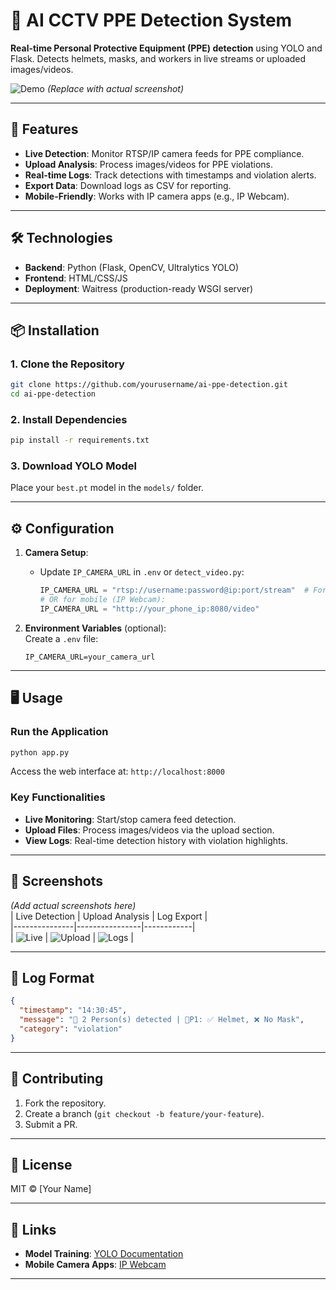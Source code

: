 # 👷 AI CCTV PPE Detection System  
**Real-time Personal Protective Equipment (PPE) detection** using YOLO and Flask. Detects helmets, masks, and workers in live streams or uploaded images/videos.  

![Demo](https://via.placeholder.com/800x400.png?text=Demo+Preview) *(Replace with actual screenshot)*  

---

## 🚀 Features  
- **Live Detection**: Monitor RTSP/IP camera feeds for PPE compliance.  
- **Upload Analysis**: Process images/videos for PPE violations.  
- **Real-time Logs**: Track detections with timestamps and violation alerts.  
- **Export Data**: Download logs as CSV for reporting.  
- **Mobile-Friendly**: Works with IP camera apps (e.g., IP Webcam).  

---

## 🛠️ Technologies  
- **Backend**: Python (Flask, OpenCV, Ultralytics YOLO)  
- **Frontend**: HTML/CSS/JS  
- **Deployment**: Waitress (production-ready WSGI server)  

---

## 📦 Installation  

### 1. Clone the Repository  
```bash
git clone https://github.com/yourusername/ai-ppe-detection.git
cd ai-ppe-detection
```

### 2. Install Dependencies  
```bash
pip install -r requirements.txt
```

### 3. Download YOLO Model  
Place your `best.pt` model in the `models/` folder.  

---

## ⚙️ Configuration  
1. **Camera Setup**:  
   - Update `IP_CAMERA_URL` in `.env` or `detect_video.py`:  
     ```python
     IP_CAMERA_URL = "rtsp://username:password@ip:port/stream"  # For IP cameras
     # OR for mobile (IP Webcam):
     IP_CAMERA_URL = "http://your_phone_ip:8080/video"
     ```

2. **Environment Variables** (optional):  
   Create a `.env` file:  
   ```plaintext
   IP_CAMERA_URL=your_camera_url
   ```

---

## 🖥️ Usage  

### Run the Application  
```bash
python app.py
```
Access the web interface at: `http://localhost:8000`  

### Key Functionalities  
- **Live Monitoring**: Start/stop camera feed detection.  
- **Upload Files**: Process images/videos via the upload section.  
- **View Logs**: Real-time detection history with violation highlights.  

---

## 📸 Screenshots  
*(Add actual screenshots here)*  
| Live Detection | Upload Analysis | Log Export |  
|---------------|----------------|------------|  
| ![Live](https://via.placeholder.com/300x200.png?text=Live+Feed) | ![Upload](https://via.placeholder.com/300x200.png?text=Upload+Demo) | ![Logs](https://via.placeholder.com/300x200.png?text=Logs+Export) |  

---

## 📜 Log Format  
```json
{
  "timestamp": "14:30:45",
  "message": "👷 2 Person(s) detected | 👤P1: ✅ Helmet, ❌ No Mask",
  "category": "violation"
}
```

---

## 🤝 Contributing  
1. Fork the repository.  
2. Create a branch (`git checkout -b feature/your-feature`).  
3. Submit a PR.  

---

## 📄 License  
MIT © [Your Name]  

---

## 🔗 Links  
- **Model Training**: [YOLO Documentation](https://docs.ultralytics.com/)  
- **Mobile Camera Apps**: [IP Webcam](https://play.google.com/store/apps/details?id=com.pas.webcam)  

---
